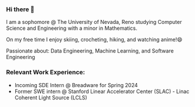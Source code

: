 ### Hi there 👋
I am a sophomore @ The University of Nevada, Reno studying Computer Science and Engineering with a minor in Mathematics.

On my free time I enjoy skiing, crocheting, hiking, and watching anime!😄

Passionate about: Data Engineering, Machine Learning, and Software Engineering

### Relevant Work Experience:
- Incoming SDE Intern @ Breadware for Spring 2024
- Former SWE intern @ Stanford Linear Accelerator Center (SLAC) - Linac Coherent Light Source (LCLS)
<!--
**joshmatni/joshmatni** is a ✨ _special_ ✨ repository because its `README.md` (this file) appears on your GitHub profile.

Here are some ideas to get you started:

- 🔭 I’m currently working on ...
- 🌱 I’m currently learning ...
- 👯 I’m looking to collaborate on ...
- 🤔 I’m looking for help with ...
- 💬 Ask me about ...
- 📫 How to reach me: ...
- 😄 Pronouns: ...
- ⚡ Fun fact: ...
-->
